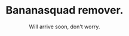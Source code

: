 <html>
<head>
<div align="center">
<h1>Bananasquad remover.</h1>
</head>
<body>
<p>Will arrive soon, don't worry.</p>
</div>
</body>
</html>